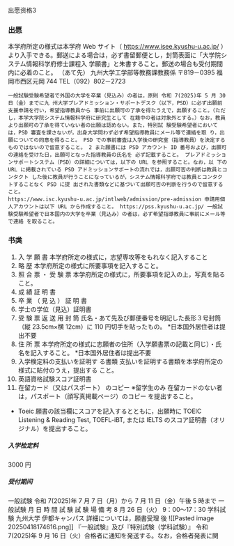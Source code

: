 出愿资格3

### 出愿
本学府所定の様式は本学府 Web サイト（ https://www.isee.kyushu-u.ac.jp/ ） より入手できる。郵送による場合は，必ず書留郵便とし，封筒表面に「大学院システム情報科学府修士課程入 学願書」と朱書すること。郵送の場合も受付期間内に必着のこと。
（あて先） 九州大学工学部等教務課教務係 〒819－0395 福岡市西区元岡 744 TEL（092）802－2723
```
一般試験受験希望者で外国の大学を卒業（見込み）の者は，原則 令和 7(2025)年 5 月 30 日（金）までに九 州大学プレアドミッション・サポートデスク（以下，PSD）に必ず出願前支援申請を行い，希望指導教員から 事前に出願可の了承を得たうえで，出願すること。（ただし，本学大学院システム情報科学府に研究生として 在籍中の者は対象外とする。）なお，教員より出願可の了承を得ていない者の出願は認めない。また，特別試 験受験希望者においては，PSD 審査を課さないが，出身大学問わず必ず希望指導教員にメール等で連絡を取 り，出願についての同意を得ること。 PSD での事前審査は入学後の研究室（指導教員）を決定するものではないので留意すること。 2 また願書には PSD アカウント ID 番号および，出願可の連絡を受けた日，出願可となった指導教員の氏名を 必ず記載すること。 プレアドミッションサポートシステム（PSD）の詳細については，以下の URL を参照すること。なお，以 下の URL に掲載されている PSD アドミッションサポートの流れでは，出願可否の判断は教員とコンタクト した後に教員が行うことになっているが，システム情報科学府では教員とコンタクトすることなく PSD に提 出された書類などに基づいて出願可否の判断を行うので留意すること。 
https://www.isc.kyushu-u.ac.jp/intlweb/admission/pre-admission 申請用個人アカウントは以下 URL から作成すること。 https://pss.kyushu-u.ac.jp/ 一般試験受験希望者で日本国内の大学を卒業（見込み）の者は，必ず希望指導教員に事前にメール等で連絡 を取ること。
```
### 书类
1. 入 学 願 書 本学府所定の様式に，志望専攻等をもれなく記入すること
2. 略 歴 本学府所定の様式に所要事項を記入すること。
3. 照 合 票 ・ 受 験 票 本学府所定の様式に，所要事項を記入の上，写真を貼ること。
4. 成 績 証 明 書
5. 卒 業 （ 見 込 ） 証 明 書
6. 学士の学位（見込）証明書
7. 受 験 票 返 送 用 封 筒 氏名・あて先及び郵便番号を明記した長形３号封筒（縦 23.5cm×横 12cm）に 110 円切手を貼ったもの。 *日本国外居住者は提出不要
8. 住 所 票 本学府所定の様式に志願者の住所（入学願書票の記載と同じ）・氏 名を記入すること。 *日本国外居住者は提出不要
9. 入学検定料の支払いを証明す る書類 支払いを証明する書類を本学府所定の様式に貼付のうえ，提出する こと。
10. 英語資格試験スコア証明書
11. 在留カード（又はパスポート） のコピー ※留学生のみ 在留カードのない者は，パスポート（顔写真掲載ページ）のコピー を提出すること。
+ Toeic
願書の該当欄にスコアを記入するとともに，出願時に TOEIC Listening & Reading Test, TOEFL-iBT, または IELTS のスコア証明書（オリジナル）を提出すること。
##### 入学检定料
3000 円
##### 受付期间
一般試験 令和 7(2025)年 7 月 7 日（月）から 7 月 11 日（金）午後 5 時まで
一般試験 月 日 時 間 試 験 試 験 場 備 考 8 月 26 日（火） 9：00～17：30 学科試験 九州大学 伊都キャンパス 詳細については，願書受理 後
![[Pasted image 20250418174616.png]]
『一般試験』及び『特別試験（学科試験）』 令和 7(2025)年 9 月 16 日（火）合格者に通知を発送する。なお，合格者発表に関

